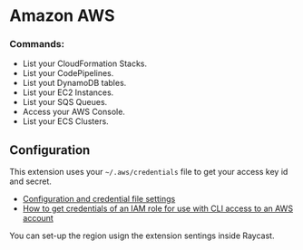# Amazon AWS

### Commands:

- List your CloudFormation Stacks.
- List your CodePipelines.
- List yout DynamoDB tables.
- List your EC2 Instances.
- List your SQS Queues.
- Access your AWS Console.
- List your ECS Clusters.

## Configuration

This extension uses your `~/.aws/credentials` file to get your access key id and secret.

- [Configuration and credential file settings](https://docs.aws.amazon.com/cli/latest/userguide/cli-configure-files.html)
- [How to get credentials of an IAM role for use with CLI access to an AWS account](https://docs.aws.amazon.com/singlesignon/latest/userguide/howtogetcredentials.html)

You can set-up the region usign the extension sentings inside Raycast.
